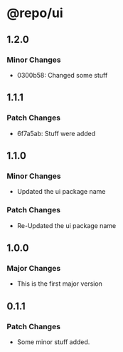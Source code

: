 # @repo/ui

## 1.2.0

### Minor Changes

- 0300b58: Changed some stuff

## 1.1.1

### Patch Changes

- 6f7a5ab: Stuff were added

## 1.1.0

### Minor Changes

- Updated the ui package name

### Patch Changes

- Re-Updated the ui package name

## 1.0.0

### Major Changes

- This is the first major version

## 0.1.1

### Patch Changes

- Some minor stuff added.
